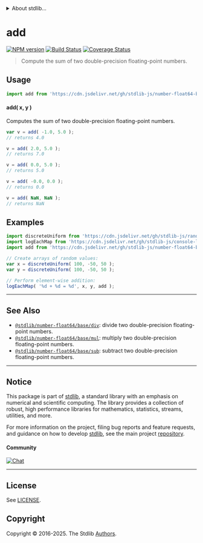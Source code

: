 <!--

@license Apache-2.0

Copyright (c) 2021 The Stdlib Authors.

Licensed under the Apache License, Version 2.0 (the "License");
you may not use this file except in compliance with the License.
You may obtain a copy of the License at

   http://www.apache.org/licenses/LICENSE-2.0

Unless required by applicable law or agreed to in writing, software
distributed under the License is distributed on an "AS IS" BASIS,
WITHOUT WARRANTIES OR CONDITIONS OF ANY KIND, either express or implied.
See the License for the specific language governing permissions and
limitations under the License.

-->


<details>
  <summary>
    About stdlib...
  </summary>
  <p>We believe in a future in which the web is a preferred environment for numerical computation. To help realize this future, we've built stdlib. stdlib is a standard library, with an emphasis on numerical and scientific computation, written in JavaScript (and C) for execution in browsers and in Node.js.</p>
  <p>The library is fully decomposable, being architected in such a way that you can swap out and mix and match APIs and functionality to cater to your exact preferences and use cases.</p>
  <p>When you use stdlib, you can be absolutely certain that you are using the most thorough, rigorous, well-written, studied, documented, tested, measured, and high-quality code out there.</p>
  <p>To join us in bringing numerical computing to the web, get started by checking us out on <a href="https://github.com/stdlib-js/stdlib">GitHub</a>, and please consider <a href="https://opencollective.com/stdlib">financially supporting stdlib</a>. We greatly appreciate your continued support!</p>
</details>

# add

[![NPM version][npm-image]][npm-url] [![Build Status][test-image]][test-url] [![Coverage Status][coverage-image]][coverage-url] <!-- [![dependencies][dependencies-image]][dependencies-url] -->

> Compute the sum of two double-precision floating-point numbers.

<!-- Section to include introductory text. Make sure to keep an empty line after the intro `section` element and another before the `/section` close. -->

<section class="intro">

</section>

<!-- /.intro -->

<!-- Package usage documentation. -->



<section class="usage">

## Usage

```javascript
import add from 'https://cdn.jsdelivr.net/gh/stdlib-js/number-float64-base-add@deno/mod.js';
```

#### add( x, y )

Computes the sum of two double-precision floating-point numbers.

```javascript
var v = add( -1.0, 5.0 );
// returns 4.0

v = add( 2.0, 5.0 );
// returns 7.0

v = add( 0.0, 5.0 );
// returns 5.0

v = add( -0.0, 0.0 );
// returns 0.0

v = add( NaN, NaN );
// returns NaN
```

</section>

<!-- /.usage -->

<!-- Package usage notes. Make sure to keep an empty line after the `section` element and another before the `/section` close. -->

<section class="notes">

</section>

<!-- /.notes -->

<!-- Package usage examples. -->

<section class="examples">

## Examples

<!-- eslint no-undef: "error" -->

```javascript
import discreteUniform from 'https://cdn.jsdelivr.net/gh/stdlib-js/random-array-discrete-uniform@deno/mod.js';
import logEachMap from 'https://cdn.jsdelivr.net/gh/stdlib-js/console-log-each-map@deno/mod.js';
import add from 'https://cdn.jsdelivr.net/gh/stdlib-js/number-float64-base-add@deno/mod.js';

// Create arrays of random values:
var x = discreteUniform( 100, -50, 50 );
var y = discreteUniform( 100, -50, 50 );

// Perform element-wise addition:
logEachMap( '%d + %d = %d', x, y, add );
```

</section>

<!-- /.examples -->

<!-- C interface documentation. -->



<!-- Section for related `stdlib` packages. Do not manually edit this section, as it is automatically populated. -->

<section class="related">

* * *

## See Also

-   <span class="package-name">[`@stdlib/number-float64/base/div`][@stdlib/number/float64/base/div]</span><span class="delimiter">: </span><span class="description">divide two double-precision floating-point numbers.</span>
-   <span class="package-name">[`@stdlib/number-float64/base/mul`][@stdlib/number/float64/base/mul]</span><span class="delimiter">: </span><span class="description">multiply two double-precision floating-point numbers.</span>
-   <span class="package-name">[`@stdlib/number-float64/base/sub`][@stdlib/number/float64/base/sub]</span><span class="delimiter">: </span><span class="description">subtract two double-precision floating-point numbers.</span>

</section>

<!-- /.related -->

<!-- Section for all links. Make sure to keep an empty line after the `section` element and another before the `/section` close. -->


<section class="main-repo" >

* * *

## Notice

This package is part of [stdlib][stdlib], a standard library with an emphasis on numerical and scientific computing. The library provides a collection of robust, high performance libraries for mathematics, statistics, streams, utilities, and more.

For more information on the project, filing bug reports and feature requests, and guidance on how to develop [stdlib][stdlib], see the main project [repository][stdlib].

#### Community

[![Chat][chat-image]][chat-url]

---

## License

See [LICENSE][stdlib-license].


## Copyright

Copyright &copy; 2016-2025. The Stdlib [Authors][stdlib-authors].

</section>

<!-- /.stdlib -->

<!-- Section for all links. Make sure to keep an empty line after the `section` element and another before the `/section` close. -->

<section class="links">

[npm-image]: http://img.shields.io/npm/v/@stdlib/number-float64-base-add.svg
[npm-url]: https://npmjs.org/package/@stdlib/number-float64-base-add

[test-image]: https://github.com/stdlib-js/number-float64-base-add/actions/workflows/test.yml/badge.svg?branch=main
[test-url]: https://github.com/stdlib-js/number-float64-base-add/actions/workflows/test.yml?query=branch:main

[coverage-image]: https://img.shields.io/codecov/c/github/stdlib-js/number-float64-base-add/main.svg
[coverage-url]: https://codecov.io/github/stdlib-js/number-float64-base-add?branch=main

<!--

[dependencies-image]: https://img.shields.io/david/stdlib-js/number-float64-base-add.svg
[dependencies-url]: https://david-dm.org/stdlib-js/number-float64-base-add/main

-->

[chat-image]: https://img.shields.io/gitter/room/stdlib-js/stdlib.svg
[chat-url]: https://app.gitter.im/#/room/#stdlib-js_stdlib:gitter.im

[stdlib]: https://github.com/stdlib-js/stdlib

[stdlib-authors]: https://github.com/stdlib-js/stdlib/graphs/contributors

[umd]: https://github.com/umdjs/umd
[es-module]: https://developer.mozilla.org/en-US/docs/Web/JavaScript/Guide/Modules

[deno-url]: https://github.com/stdlib-js/number-float64-base-add/tree/deno
[deno-readme]: https://github.com/stdlib-js/number-float64-base-add/blob/deno/README.md
[umd-url]: https://github.com/stdlib-js/number-float64-base-add/tree/umd
[umd-readme]: https://github.com/stdlib-js/number-float64-base-add/blob/umd/README.md
[esm-url]: https://github.com/stdlib-js/number-float64-base-add/tree/esm
[esm-readme]: https://github.com/stdlib-js/number-float64-base-add/blob/esm/README.md
[branches-url]: https://github.com/stdlib-js/number-float64-base-add/blob/main/branches.md

[stdlib-license]: https://raw.githubusercontent.com/stdlib-js/number-float64-base-add/main/LICENSE

<!-- <related-links> -->

[@stdlib/number/float64/base/div]: https://github.com/stdlib-js/number-float64-base-div/tree/deno

[@stdlib/number/float64/base/mul]: https://github.com/stdlib-js/number-float64-base-mul/tree/deno

[@stdlib/number/float64/base/sub]: https://github.com/stdlib-js/number-float64-base-sub/tree/deno

<!-- </related-links> -->

</section>

<!-- /.links -->
